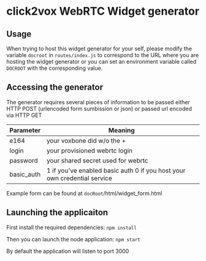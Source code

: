 # click2vox WebRTC Widget generator


## Usage

When trying to host this widget generator for your self, please modify the variable `docroot` in `routes/index.js` to correspond to the URL where you are hosting the widget generator or you can set an environment variable called `DOCROOT` with the corresponding value.

## Accessing the generator

The generator requires several pieces of information to be passed either HTTP POST  (urlencoded form sumbission or json) or passed url encoded via HTTP GET

Parameter | Meaning
----------|--------
e164      | your voxbone did w/o the +
login     | your provisioned webrtc login
password  | your shared secret used for webrtc
basic_auth| 1 if you've enabled basic auth 0 if you host your own credential service

Example form can be found at `docRoot`/html/widget_form.html


## Launching the applicaiton
First install the required dependencies:
`npm install`


Then you can launch the node application:
`npm start`

By default the application will listen to port 3000
